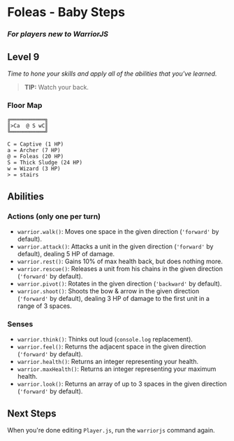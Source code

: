 # Foleas - Baby Steps

### _For players new to WarriorJS_

## Level 9

_Time to hone your skills and apply all of the abilities that you've learned._

> **TIP:** Watch your back.

### Floor Map

```
╔═══════════╗
║>Ca  @ S wC║
╚═══════════╝

C = Captive (1 HP)
a = Archer (7 HP)
@ = Foleas (20 HP)
S = Thick Sludge (24 HP)
w = Wizard (3 HP)
> = stairs
```

## Abilities

### Actions (only one per turn)

- `warrior.walk()`: Moves one space in the given direction (`'forward'` by default).
- `warrior.attack()`: Attacks a unit in the given direction (`'forward'` by default), dealing 5 HP of damage.
- `warrior.rest()`: Gains 10% of max health back, but does nothing more.
- `warrior.rescue()`: Releases a unit from his chains in the given direction (`'forward'` by default).
- `warrior.pivot()`: Rotates in the given direction (`'backward'` by default).
- `warrior.shoot()`: Shoots the bow & arrow in the given direction (`'forward'` by default), dealing 3 HP of damage to the first unit in a range of 3 spaces.

### Senses

- `warrior.think()`: Thinks out loud (`console.log` replacement).
- `warrior.feel()`: Returns the adjacent space in the given direction (`'forward'` by default).
- `warrior.health()`: Returns an integer representing your health.
- `warrior.maxHealth()`: Returns an integer representing your maximum health.
- `warrior.look()`: Returns an array of up to 3 spaces in the given direction (`'forward'` by default).

## Next Steps

When you're done editing `Player.js`, run the `warriorjs` command again.
